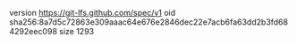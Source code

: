 version https://git-lfs.github.com/spec/v1
oid sha256:8a7d5c72863e309aaac64e676e2846dec22e7acb6fa63dd2b3fd684292eec098
size 1293
